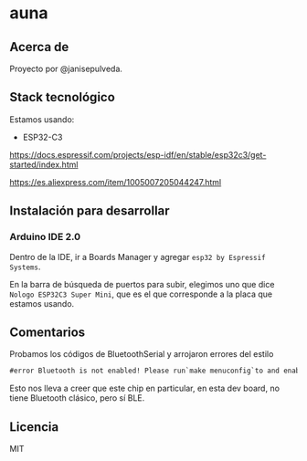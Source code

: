 # auna

## Acerca de

Proyecto por @janisepulveda.

## Stack tecnológico

Estamos usando:

- ESP32-C3

<https://docs.espressif.com/projects/esp-idf/en/stable/esp32c3/get-started/index.html>

<https://es.aliexpress.com/item/1005007205044247.html>

## Instalación para desarrollar

### Arduino IDE 2.0

Dentro de la IDE, ir a Boards Manager y agregar `esp32 by Espressif Systems`.

En la barra de búsqueda de puertos para subir, elegimos uno que dice `Nologo ESP32C3 Super Mini`, que es el que corresponde a la placa que estamos usando.

## Comentarios

Probamos los códigos de BluetoothSerial y arrojaron errores del estilo

```txt
#error Bluetooth is not enabled! Please run`make menuconfig`to and enable it
```

Esto nos lleva a creer que este chip en particular, en esta dev board, no tiene Bluetooth clásico, pero sí BLE.

## Licencia

MIT
